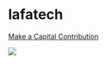 # lafatech

[Make a Capital Contribution](https://checkout.opennode.co/p/dbdf2eab-a00c-4c2d-8965-396fe70bf319)

<a href="https://checkout.opennode.co/p/dbdf2eab-a00c-4c2d-8965-396fe70bf319" target="_blank"><img src="https://app.opennode.co/payment-button.svg"/></a>
